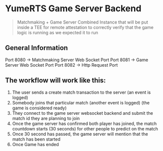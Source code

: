 # YumeRTS Game Server Backend

> Matchmaking + Game Server Combined Instance that will be put inside a TEE for remote attestation to correctly verify that the game logic is running as we expected it to run

## General Information

Port 8080 -> Matchmaking Server Web Socket Port
Port 8081 -> Game Server Web Socket Port
Port 8082 -> Http Request Port

## The workflow will work like this:

1. The user sends a create match transaction to the server (an event is logged)
2. Somebody joins that particular match (another event is logged) (the game is considered ready)
3. They connect to the game server websocket backend and submit the match id they are planning to join
4. Once the game server has confirmed both player has joined, the match countdown starts (30 seconds) for other people to predict on the match
5. Once 30 second has passed, the game server will mention that the match has been started
6. Once Game has ended